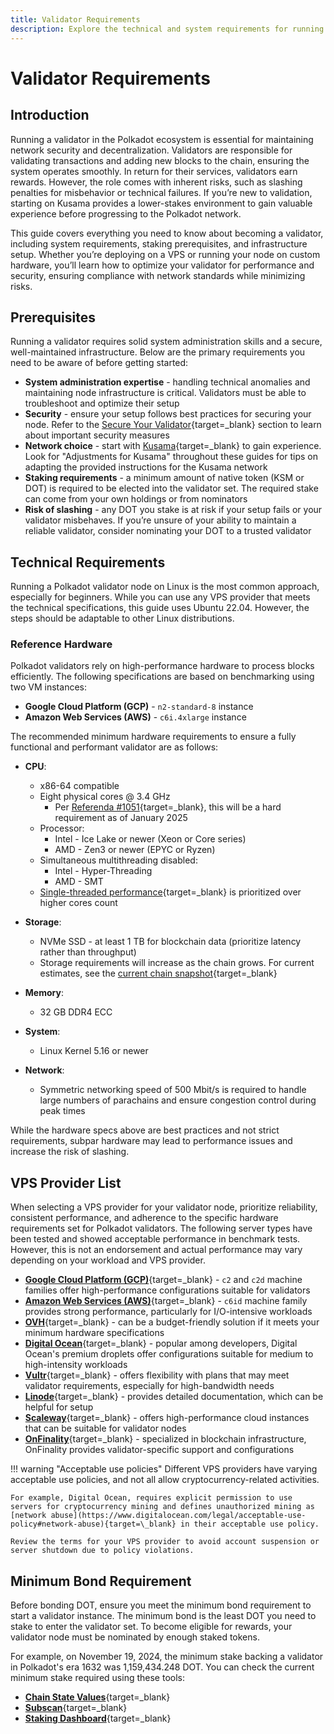 ```yaml
---
title: Validator Requirements
description: Explore the technical and system requirements for running a Polkadot validator, including setup, hardware, staking prerequisites, and security best practices.
---
```

# Validator Requirements

## Introduction

Running a validator in the Polkadot ecosystem is essential for maintaining network security and decentralization. Validators are responsible for validating transactions and adding new blocks to the chain, ensuring the system operates smoothly. In return for their services, validators earn rewards. However, the role comes with inherent risks, such as slashing penalties for misbehavior or technical failures. If you’re new to validation, starting on Kusama provides a lower-stakes environment to gain valuable experience before progressing to the Polkadot network.

This guide covers everything you need to know about becoming a validator, including system requirements, staking prerequisites, and infrastructure setup. Whether you’re deploying on a VPS or running your node on custom hardware, you’ll learn how to optimize your validator for performance and security, ensuring compliance with network standards while minimizing risks.

## Prerequisites

Running a validator requires solid system administration skills and a secure, well-maintained infrastructure. Below are the primary requirements you need to be aware of before getting started:

- **System administration expertise** - handling technical anomalies and maintaining node infrastructure is critical. Validators must be able to troubleshoot and optimize their setup
- **Security** - ensure your setup follows best practices for securing your node. Refer to the [Secure Your Validator](/infrastructure/running-a-validator/operational-tasks/general-management/#secure-your-validator){target=\_blank} section to learn about important security measures
- **Network choice** - start with [Kusama](/infrastructure/running-a-validator/onboarding-and-offboarding/set-up-validator/#run-a-kusama-validator){target=\_blank} to gain experience. Look for "Adjustments for Kusama" throughout these guides for tips on adapting the provided instructions for the Kusama network
- **Staking requirements** - a minimum amount of native token (KSM or DOT) is required to be elected into the validator set. The required stake can come from your own holdings or from nominators
- **Risk of slashing** - any DOT you stake is at risk if your setup fails or your validator misbehaves. If you’re unsure of your ability to maintain a reliable validator, consider nominating your DOT to a trusted validator

## Technical Requirements

Running a Polkadot validator node on Linux is the most common approach, especially for beginners. While you can use any VPS provider that meets the technical specifications, this guide uses Ubuntu 22.04. However, the steps should be adaptable to other Linux distributions.

### Reference Hardware

Polkadot validators rely on high-performance hardware to process blocks efficiently. The following specifications are based on benchmarking using two VM instances:

- **Google Cloud Platform (GCP)** - `n2-standard-8` instance
- **Amazon Web Services (AWS)** - `c6i.4xlarge` instance

The recommended minimum hardware requirements to ensure a fully functional and performant validator are as follows:

- **CPU**:

    - x86-64 compatible
    - Eight physical cores @ 3.4 GHz
        - Per [Referenda #1051](https://polkadot.subsquare.io/referenda/1051){target=\_blank}, this will be a hard requirement as of January 2025
    - Processor:
        - Intel - Ice Lake or newer (Xeon or Core series)
        - AMD - Zen3 or newer (EPYC or Ryzen)
    - Simultaneous multithreading disabled:
        - Intel - Hyper-Threading
        - AMD - SMT
    - [Single-threaded performance](https://www.cpubenchmark.net/singleThread.html){target=\_blank} is prioritized over higher cores count

- **Storage**:

    - NVMe SSD - at least 1 TB for blockchain data (prioritize latency rather than throughput)
    - Storage requirements will increase as the chain grows. For current estimates, see the [current chain snapshot](https://stakeworld.io/docs/dbsize){target=\_blank}

- **Memory**:

    - 32 GB DDR4 ECC

- **System**:

    - Linux Kernel 5.16 or newer

- **Network**:

    - Symmetric networking speed of 500 Mbit/s is required to handle large numbers of parachains and ensure congestion control during peak times

While the hardware specs above are best practices and not strict requirements, subpar hardware may lead to performance issues and increase the risk of slashing.

## VPS Provider List

When selecting a VPS provider for your validator node, prioritize reliability, consistent performance, and adherence to the specific hardware requirements set for Polkadot validators. The following server types have been tested and showed acceptable performance in benchmark tests. However, this is not an endorsement and actual performance may vary depending on your workload and VPS provider.

- [**Google Cloud Platform (GCP)**](https://cloud.google.com/){target=\_blank} - `c2` and `c2d` machine families offer high-performance configurations suitable for validators
- [**Amazon Web Services (AWS)**](https://aws.amazon.com/){target=\_blank} - `c6id` machine family provides strong performance, particularly for I/O-intensive workloads
- [**OVH**](https://www.ovh.com.au/){target=\_blank} - can be a budget-friendly solution if it meets your minimum hardware specifications
- [**Digital Ocean**](https://www.digitalocean.com/){target=\_blank} - popular among developers, Digital Ocean's premium droplets offer configurations suitable for medium to high-intensity workloads
- [**Vultr**](https://www.vultr.com/){target=\_blank} - offers flexibility with plans that may meet validator requirements, especially for high-bandwidth needs
- [**Linode**](https://www.linode.com/){target=\_blank} - provides detailed documentation, which can be helpful for setup
- [**Scaleway**](https://www.scaleway.com/){target=\_blank} - offers high-performance cloud instances that can be suitable for validator nodes
- [**OnFinality**](https://onfinality.io/){target=\_blank} - specialized in blockchain infrastructure, OnFinality provides validator-specific support and configurations

!!! warning "Acceptable use policies"
    Different VPS providers have varying acceptable use policies, and not all allow cryptocurrency-related activities. 

    For example, Digital Ocean, requires explicit permission to use servers for cryptocurrency mining and defines unauthorized mining as [network abuse](https://www.digitalocean.com/legal/acceptable-use-policy#network-abuse){target=\_blank} in their acceptable use policy. 
    
    Review the terms for your VPS provider to avoid account suspension or server shutdown due to policy violations.

## Minimum Bond Requirement

Before bonding DOT, ensure you meet the minimum bond requirement to start a validator instance. The minimum bond is the least DOT you need to stake to enter the validator set. To become eligible for rewards, your validator node must be nominated by enough staked tokens.

For example, on November 19, 2024, the minimum stake backing a validator in Polkadot's era 1632 was 1,159,434.248 DOT. You can check the current minimum stake required using these tools:

- [**Chain State Values**](https://wiki.polkadot.network/docs/chain-state-values){target=\_blank}
- [**Subscan**](https://polkadot.subscan.io/validator_list?status=validator){target=\_blank}
- [**Staking Dashboard**](https://staking.polkadot.cloud/#/overview){target=\_blank}
